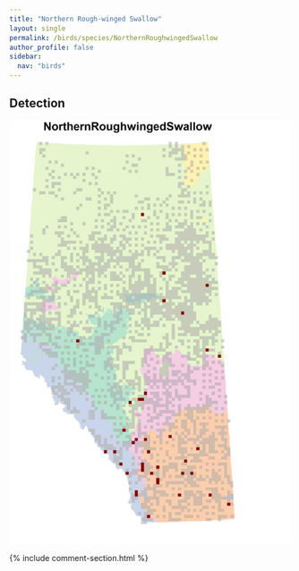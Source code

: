 ```yaml
---
title: "Northern Rough-winged Swallow"
layout: single
permalink: /birds/species/NorthernRoughwingedSwallow
author_profile: false
sidebar:
  nav: "birds"
---
```


<h2>Detection</h2>

![](/assets/images/birds/NorthernRoughwingedSwallow/det.jpg)

{% include comment-section.html %}

